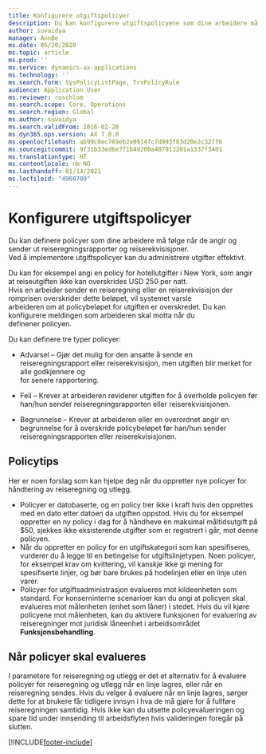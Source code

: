 ```yaml
---
title: Konfigurere utgiftspolicyer
description: Du kan konfigurere utgiftspolicyene som dine arbeidere må følge når de angir og sender ut reiseregningsrapporter og reiserekvisisjoner i Microsoft Dynamics 365 Finance.
author: suvaidya
manager: AnnBe
ms.date: 05/20/2020
ms.topic: article
ms.prod: ''
ms.service: dynamics-ax-applications
ms.technology: ''
ms.search.form: SysPolicyListPage, TrvPolicyRule
audience: Application User
ms.reviewer: roschlom
ms.search.scope: Core, Operations
ms.search.region: Global
ms.author: suvaidya
ms.search.validFrom: 2016-02-28
ms.dyn365.ops.version: AX 7.0.0
ms.openlocfilehash: ab99c0ec769eb2e0914fc7d993f83d20e2c327f6
ms.sourcegitcommit: 9f31b33ed6e7f1b49200a407913201a1337f3401
ms.translationtype: HT
ms.contentlocale: nb-NO
ms.lasthandoff: 01/14/2021
ms.locfileid: "4960709"
---
```

# <a name="set-up-expense-policies"></a>Konfigurere utgiftspolicyer

Du kan definere policyer som dine arbeidere må følge når de angir og sender ut reiseregningsrapporter og reiserekvisisjoner.         
Ved å implementere utgiftspolicyer kan du administrere utgifter effektivt.         

Du kan for eksempel angi en policy for hotellutgifter i New York, som angir at reiseutgiften ikke kan overskrides USD 250 per natt.       
Hvis en arbeider sender en reiseregning eller en reiserekvisisjon der romprisen overskrider dette beløpet, vil systemet varsle        
arbeideren om at policybeløpet for utgiften er overskredet. Du kan konfigurere meldingen som arbeideren skal motta når du        
definener policyen.      
        
Du kan definere tre typer policyer:         
        
- Advarsel – Gjør det mulig for den ansatte å sende en reiseregningsrapport eller reiserekvisisjon, men utgiften blir merket for alle godkjennere og        
  for senere rapportering.        

- Feil – Krever at arbeideren reviderer utgiften for å overholde policyen før han/hun sender reiseregningsrapporten eller reiserekvisisjonen.       
 
 - Begrunnelse – Krever at arbeideren eller en overordnet angir en begrunnelse for å overskride policybeløpet før han/hun sender reiseregningsrapporten eller reiserekvisisjonen.        

## <a name="policy-tips"></a>Policytips
Her er noen forslag som kan hjelpe deg når du oppretter nye policyer for håndtering av reiseregning og utlegg. 
* Policyer er datobaserte, og en policy trer ikke i kraft hvis den opprettes med en dato etter datoen da utgiften oppstod. Hvis du for eksempel oppretter en ny policy i dag for å håndheve en maksimal måltidsutgift på $50, sjekkes ikke eksisterende utgifter som er registrert i går, mot denne policyen.
* Når du oppretter en policy for en utgiftskategori som kan spesifiseres, vurderer du å legge til en betingelse for utgiftslinjetypen. Noen policyer, for eksempel krav om kvittering, vil kanskje ikke gi mening for spesifiserte linjer, og bør bare brukes på hodelinjen eller en linje uten varer. 
* Policyer for utgiftsadministrasjon evalueres mot kildeenheten som standard. For konserninterne scenarioer kan du angi at policyen skal evalueres mot målenheten (enhet som låner) i stedet. Hvis du vil kjøre policyene mot målenheten, kan du aktivere funksjonen for evaluering av reiseregninger mot juridisk låneenhet i arbeidsområdet **Funksjonsbehandling**.

## <a name="when-to-evaluate-policies"></a>Når policyer skal evalueres

I parametere for reiseregning og utlegg er det et alternativ for å evaluere policyer for reiseregning og utlegg når en linje lagres, eller når en reiseregning sendes. Hvis du velger å evaluere når en linje lagres, sørger dette for at brukere får tidligere innsyn i hva de må gjøre for å fullføre reiseregningen samtidig. Hvis ikke kan du utsette policyevalueringen og spare tid under innsending til arbeidsflyten hvis valideringen foregår på slutten.


[!INCLUDE[footer-include](../includes/footer-banner.md)]